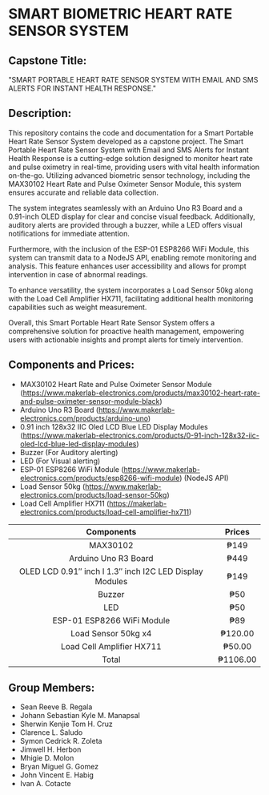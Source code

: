 # SMART BIOMETRIC HEART RATE SENSOR SYSTEM

## Capstone Title:
"SMART PORTABLE HEART RATE SENSOR SYSTEM WITH EMAIL AND SMS ALERTS FOR INSTANT HEALTH RESPONSE."

## Description:
This repository contains the code and documentation for a Smart Portable Heart Rate Sensor System developed as a capstone project. The Smart Portable Heart Rate Sensor System with Email and SMS Alerts for Instant Health Response is a cutting-edge solution designed to monitor heart rate and pulse oximetry in real-time, providing users with vital health information on-the-go. Utilizing advanced biometric sensor technology, including the MAX30102 Heart Rate and Pulse Oximeter Sensor Module, this system ensures accurate and reliable data collection.

The system integrates seamlessly with an Arduino Uno R3 Board and a 0.91-inch OLED display for clear and concise visual feedback. Additionally, auditory alerts are provided through a buzzer, while a LED offers visual notifications for immediate attention.

Furthermore, with the inclusion of the ESP-01 ESP8266 WiFi Module, this system can transmit data to a NodeJS API, enabling remote monitoring and analysis. This feature enhances user accessibility and allows for prompt intervention in case of abnormal readings.

To enhance versatility, the system incorporates a Load Sensor 50kg along with the Load Cell Amplifier HX711, facilitating additional health monitoring capabilities such as weight measurement.

Overall, this Smart Portable Heart Rate Sensor System offers a comprehensive solution for proactive health management, empowering users with actionable insights and prompt alerts for timely intervention.

## Components and Prices:
* MAX30102 Heart Rate and Pulse Oximeter Sensor Module (https://www.makerlab-electronics.com/products/max30102-heart-rate-and-pulse-oximeter-sensor-module-black)
* Arduino Uno R3 Board (https://www.makerlab-electronics.com/products/arduino-uno)
* 0.91 inch 128x32 IIC Oled LCD Blue LED Display Modules (https://www.makerlab-electronics.com/products/0-91-inch-128x32-iic-oled-lcd-blue-led-display-modules)
* Buzzer (For Auditory alerting)
* LED (For Visual alerting)
* ESP-01 ESP8266 WiFi Module (https://www.makerlab-electronics.com/products/esp8266-wifi-module) (NodeJS API)
* Load Sensor 50kg (https://www.makerlab-electronics.com/products/load-sensor-50kg)
* Load Cell Amplifier HX711 (https://makerlab-electronics.com/products/load-cell-amplifier-hx711)

| Components | Prices |
| :---:  | :---: |
| MAX30102 | ₱149 |
| Arduino Uno R3 Board | ₱449 |
| OLED LCD 0.91″ inch l 1.3″ inch I2C LED Display Modules | ₱149 |
| Buzzer | ₱50 |
| LED | ₱50 |
| ESP-01 ESP8266 WiFi Module | ₱89 |
| Load Sensor 50kg x4 | ₱120.00 |
| Load Cell Amplifier HX711 | ₱50.00 |
| Total | ₱1106.00 |

## Group Members:
* Sean Reeve B. Regala
* Johann Sebastian Kyle M. Manapsal
* Sherwin Kenjie Tom H. Cruz
* Clarence L. Saludo
* Symon Cedrick R. Zoleta
* Jimwell H. Herbon
* Mhigie D. Molon
* Bryan Miguel G. Gomez
* John Vincent E. Habig
* Ivan A. Cotacte
